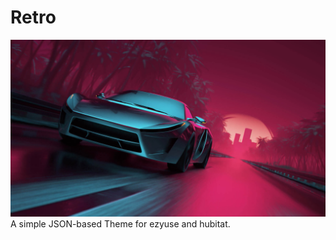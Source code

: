 # Retro
![bg_image](https://github.com/SaiCorporation/Sai-Inject/blob/main/themes/Retro/bg_image.jpg?raw=true)
A simple JSON-based Theme for ezyuse and hubitat.
